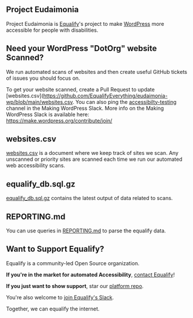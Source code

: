 ## Project Eudaimonia
Project Eudaimonia is [Equalify](http://equalify.app)'s project to make [WordPress](http://wordpress.org) more accessible for people with disabilities.

## Need your WordPress "DotOrg" website Scanned?
We run automated scans of websites and then create useful GitHub tickets of issues you should focus on.

To get your website scanned, create a Pull Request to update [websites.csv](https://github.com/EqualifyEverything/eudaimonia-wp/blob/main/websites.csv. You can also ping the [accessibilty-testing](https://wordpress.slack.com/archives/CEKKABGJD) channel in the Making WordPress Slack. More info on the Making WordPress Slack is available here: https://make.wordpress.org/contribute/join/

## websites.csv
[websites.csv](https://github.com/EqualifyEverything/eudaimonia-wp/blob/main/websites.csv) is a document where we keep track of sites we scan. Any unscanned or priority sites are scanned each time we run our automated web accessibility scans. 

## equalify_db.sql.gz
[equalify_db.sql.gz](https://github.com/EqualifyEverything/eudaimonia-wp/blob/main/equalify_db.sql.gz) contains the latest output of data related to scans.

## REPORTING.md
You can use queries in [REPORTING.md](https://github.com/EqualifyEverything/eudaimonia-wp/blob/main/REPORTING.md) to parse the equalify data.

## Want to Support Equalify?
Equalify is a community-led Open Source organization.

**If you're in the market for automated Accessibility**, [contact Equalify](https://equalify.app/#access)!

**If you just want to show support**, star our [platform repo](http://github.com/equalifyEverything/equalify).

You're also welcome to [join Equalify's Slack](https://join.slack.com/t/equalifyapp/shared_invite/zt-1sfbgf0fa-CzIHlbFOs0Ww1iSTK4LQ2w). 

Together, we can equalify the internet.
